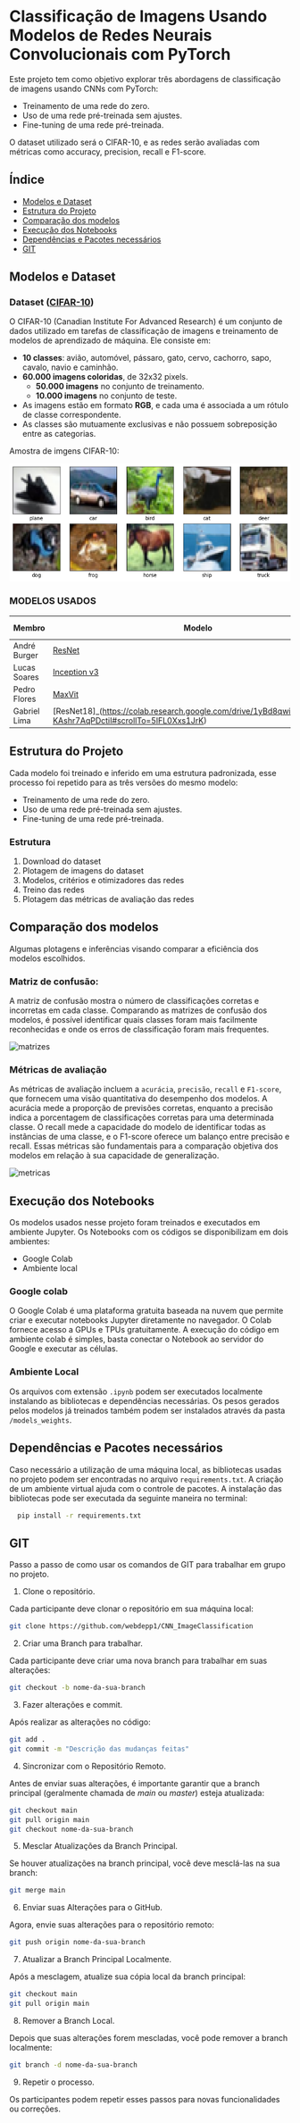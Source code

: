 # Classificação de Imagens Usando Modelos de Redes Neurais Convolucionais com PyTorch

Este projeto tem como objetivo explorar três abordagens de classificação de imagens usando CNNs com PyTorch: 

  - Treinamento de uma rede do zero.
  - Uso de uma rede pré-treinada sem ajustes.
  - Fine-tuning de uma rede pré-treinada.
    
O dataset utilizado será o CIFAR-10, e as redes serão avaliadas com métricas como accuracy, precision, recall e F1-score.

## Índice
- [Modelos e Dataset](#modelos-e-dataset)
- [Estrutura do Projeto](#estrutura-do-projeto)
- [Comparação dos modelos](#comparação-dos-modelos)
- [Execução dos Notebooks](#execução-dos-notebooks)
- [Dependências e Pacotes necessários](#dependências-e-pacotes-necessários)
- [GIT](#GIT)

## Modelos e Dataset

### Dataset (**[CIFAR-10](https://pytorch.org/vision/stable/generated/torchvision.datasets.CIFAR10.html)**)
O CIFAR-10 (Canadian Institute For Advanced Research) é um conjunto de dados utilizado em tarefas de classificação de imagens e treinamento de modelos de aprendizado de máquina. Ele consiste em:

- **10 classes**: avião, automóvel, pássaro, gato, cervo, cachorro, sapo, cavalo, navio e caminhão.
- **60.000 imagens coloridas**, de 32x32 pixels.
  - **50.000 imagens** no conjunto de treinamento.
  - **10.000 imagens** no conjunto de teste.
- As imagens estão em formato **RGB**, e cada uma é associada a um rótulo de classe correspondente.
- As classes são mutuamente exclusivas e não possuem sobreposição entre as categorias.

Amostra de imgens CIFAR-10:

![classes](images/cifar10_classes.png)


### MODELOS USADOS

| Membro       | Modelo       | Link colab   | Arquivo local |
|--------------|--------------|--------------|--------------|
| André Burger | [ResNet](https://arxiv.org/pdf/1512.03385) | [Resnet Colab](https://colab.research.google.com/drive/1M1eeeHHmgKFrja_KyUTXdi-3_GwbaN3_?authuser=2#scrollTo=GWOqLiH6hAwA)| [Resnet Notebook](notebooks/Andre_CNN_ImageClassification.ipynb) |
| Lucas Soares | [Inception v3](https://arxiv.org/pdf/1512.00567) | [Inception Colab](https://colab.research.google.com/drive/1hktJRINsbrDC2DUcVl4zQ8c4iNNBvc9x?authuser=1) | - |
| Pedro Flores | [MaxVit](https://arxiv.org/pdf/2204.01697) | [MaxVit Colab](https://colab.research.google.com/drive/1Yfw5a8teZmHW33w4MfSsCCUnkSreMIMX?usp=sharing) | - |
| Gabriel Lima | [ResNet18]_(https://colab.research.google.com/drive/1yBd8qwiUUfrVTdbNP-KAshr7AqPDctiI#scrollTo=5lFL0Xxs1JrK) 

## Estrutura do Projeto
Cada modelo foi treinado e inferido em uma estrutura padronizada, esse processo foi repetido para as três versões do mesmo modelo:
  - Treinamento de uma rede do zero.
  - Uso de uma rede pré-treinada sem ajustes.
  - Fine-tuning de uma rede pré-treinada.

### Estrutura
1. Download do dataset
2. Plotagem de imagens do dataset
3. Modelos, critérios e otimizadores das redes
4. Treino das redes
5. Plotagem das métricas de avaliação das redes

## Comparação dos modelos
Algumas plotagens e inferências visando comparar a eficiência dos modelos escolhidos.

### **Matriz de confusão:**
A matriz de confusão mostra o número de classificações corretas e incorretas em cada classe. Comparando as matrizes de confusão dos modelos, é possível identificar quais classes foram mais facilmente reconhecidas e onde os erros de classificação foram mais frequentes.

![matrizes]()

### **Métricas de avaliação**
As métricas de avaliação incluem a `acurácia`, `precisão`, `recall` e `F1-score`, que fornecem uma visão quantitativa do desempenho dos modelos. A acurácia mede a proporção de previsões corretas, enquanto a precisão indica a porcentagem de classificações corretas para uma determinada classe. O recall mede a capacidade do modelo de identificar todas as instâncias de uma classe, e o F1-score oferece um balanço entre precisão e recall. Essas métricas são fundamentais para a comparação objetiva dos modelos em relação à sua capacidade de generalização.

![metricas]()

## Execução dos Notebooks
Os modelos usados nesse projeto foram treinados e executados em ambiente Jupyter. Os Notebooks com os códigos se disponibilizam em dois ambientes:
- Google Colab
- Ambiente local

### Google colab
O Google Colab é uma plataforma gratuita baseada na nuvem que permite criar e executar notebooks Jupyter diretamente no navegador. O Colab fornece acesso a GPUs e TPUs gratuitamente.
A execução do código em ambiente colab é simples, basta conectar o Notebook ao servidor do Google e executar as células.

### Ambiente Local
Os arquivos com extensão `.ipynb` podem ser executados localmente instalando as bibliotecas e dependências necessárias. Os pesos gerados pelos modelos já treinados também podem ser instalados através da pasta `/models_weights`.


## Dependências e Pacotes necessários

Caso necessário a utilização de uma máquina local, as bibliotecas usadas no projeto podem ser encontradas no arquivo `requirements.txt`. A criação de um ambiente virtual ajuda com o controle de pacotes.
A instalação das bibliotecas pode ser executada da seguinte maneira no terminal:

```bash
  pip install -r requirements.txt
```

## GIT
Passo a passo de como usar os comandos de GIT para trabalhar em grupo no projeto.

1. Clone o repositório.
   
Cada participante deve clonar o repositório em sua máquina local:
```bash
git clone https://github.com/webdepp1/CNN_ImageClassification
```

2. Criar uma Branch para trabalhar.

Cada participante deve criar uma nova branch para trabalhar em suas alterações:
```bash
git checkout -b nome-da-sua-branch
```

3. Fazer alterações e commit.

Após realizar as alterações no código:
```bash
git add .
git commit -m "Descrição das mudanças feitas"
```

4. Sincronizar com o Repositório Remoto.

Antes de enviar suas alterações, é importante garantir que a branch principal (geralmente chamada de *main* ou *master*) esteja atualizada:
```bash
git checkout main
git pull origin main
git checkout nome-da-sua-branch
```

5. Mesclar Atualizações da Branch Principal.

Se houver atualizações na branch principal, você deve mesclá-las na sua branch:
```bash
git merge main
```

6. Enviar suas Alterações para o GitHub.

Agora, envie suas alterações para o repositório remoto:
```bash
git push origin nome-da-sua-branch
```

7. Atualizar a Branch Principal Localmente.

Após a mesclagem, atualize sua cópia local da branch principal:
```bash
git checkout main
git pull origin main
```

8. Remover a Branch Local.

Depois que suas alterações forem mescladas, você pode remover a branch localmente:
```bash
git branch -d nome-da-sua-branch
```

9. Repetir o processo.

Os participantes podem repetir esses passos para novas funcionalidades ou correções.










